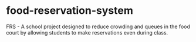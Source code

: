 # food-reservation-system
FRS - A school project designed to reduce crowding and queues in the food court by allowing students to make reservations even during class.

